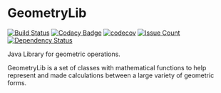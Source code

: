 GeometryLib
===========

[![Build Status](https://travis-ci.org/dougmaitelli/GeometryLib.svg)](https://travis-ci.org/dougmaitelli/GeometryLib)
[![Codacy Badge](https://api.codacy.com/project/badge/Grade/7bf38692095840e9b0ff3c1cd2bb224e)](https://www.codacy.com/app/dougmaitelli_2/GeometryLib?utm_source=github.com&amp;utm_medium=referral&amp;utm_content=dougmaitelli/GeometryLib&amp;utm_campaign=Badge_Grade)
[![codecov](https://codecov.io/gh/dougmaitelli/GeometryLib/branch/master/graph/badge.svg)](https://codecov.io/gh/dougmaitelli/GeometryLib)
[![Issue Count](https://codeclimate.com/github/dougmaitelli/GeometryLib/badges/issue_count.svg)](https://codeclimate.com/github/dougmaitelli/GeometryLib)
[![Dependency Status](https://www.versioneye.com/user/projects/555ca3fe634daa30fb000853//badge.svg?style=flat)](https://www.versioneye.com/user/projects/555ca3fe634daa30fb000853/)

Java Library for geometric operations.

GeometryLib is a set of classes with mathematical functions to help represent and made calculations between a large variety of geometric forms.
